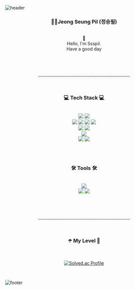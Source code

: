 ![header](https://capsule-render.vercel.app/api?type=waving&&color=gradient&height=100&section=header&fontSize=90)

<div align = "center">

<h3>🧑‍💻Jeong Seung Pil (정승필)</h3><br/>
🎁<br>
Hello, I'm Ssspil.<br/>
Have a good day

<br/><br/>

﹏﹏﹏﹏﹏﹏﹏﹏﹏﹏﹏﹏﹏﹏﹏﹏﹏﹏﹏﹏﹏

<br/>
 
 <!------기술 영역 시작--------------------------------------------------------------------------------------------->
<h3>💻 Tech Stack 💻</h3>
 
<br> <!-- Front -->
<img src="https://img.shields.io/badge/jquery-0769AD?style=flat&logo=jquery&logoColor=white">
<img src="https://img.shields.io/badge/bootstrap-7952B3?style=flat&logo=bootstrap&logoColor=white">
<br> <!-- Back -->
<img src="https://img.shields.io/badge/java-007396?style=flat&logo=java&logoColor=white">
<img src="https://img.shields.io/badge/SpringBoot-6DB33F?style=flat&logo=SpringBoot&logoColor=white">
<img src="https://img.shields.io/badge/JavaScript-F7DF1E?style=flat&logo=JavaScript&logoColor=white"/> 
<img src="https://img.shields.io/badge/Node.js-339933?style=flat&logo=Node.js&logoColor=white">
<br> <!-- DB -->
<img src="https://img.shields.io/badge/oracle-F80000?style=flat&logo=oracle&logoColor=white">
<img src="https://img.shields.io/badge/PostgreSQL-4169E1?style=flat&logo=PostgreSQL&logoColor=white">
<br> <!-- Server -->
<img src="https://img.shields.io/badge/Nginx-009639?style=flat&logo=nginx&logoColor=white">
<br> <!-- DevOps -->
<img src="https://img.shields.io/badge/Jenkins-D24939?style=flat&logo=jenkins&logoColor=white">
<img src="https://img.shields.io/badge/Docker-2496ED?style=flat&logo=Docker&logoColor=white">
<br>

 

<!--------기술 영역 끝------------------------------------------------------------------------------------------->

<br/><br/>

 <!---------툴 영역 시작------------------------------------------------------------------------------------------>
<h3>🛠️ Tools 🛠️</h3>
 
<br/>

 <img src="https://img.shields.io/badge/IntelliJ IDEA-000000.svg?style=flat-squares&logo=intellij-idea&logoColor=white">
 <br>
 <img src="https://img.shields.io/badge/GitHub-181717?style=flat&logo=GitHub&logoColor=white"/>
 <img src="https://img.shields.io/badge/GitLab-FC6D26?style=flat&logo=GitLab&logoColor=white"/>
<!----------툴 영역 끝------------------------------------------------------------------------------->

<br/><br/>

﹏﹏﹏﹏﹏﹏﹏﹏﹏﹏﹏﹏﹏﹏﹏﹏﹏﹏﹏﹏﹏

<br/>

<h3>☂️ My Level 🌈</h3>

<br>

[![Solved.ac Profile](http://mazassumnida.wtf/api/v2/generate_badge?boj=aox)](https://solved.ac/aox/)


</div>

<br/>

![footer](https://capsule-render.vercel.app/api?type=waving&&color=gradient&height=100&section=footer&fontSize=90)

